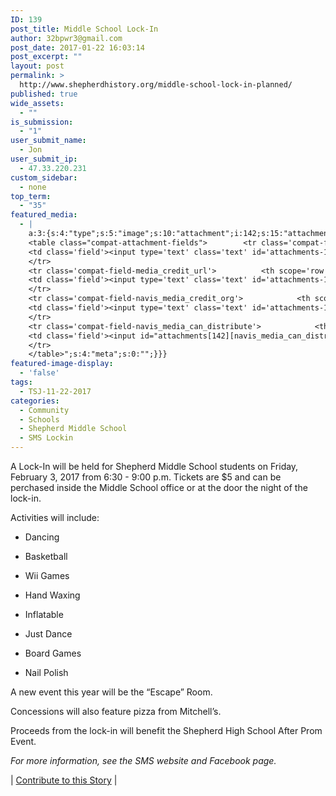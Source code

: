 ```yaml
---
ID: 139
post_title: Middle School Lock-In
author: 32bpwr3@gmail.com
post_date: 2017-01-22 16:03:14
post_excerpt: ""
layout: post
permalink: >
  http://www.shepherdhistory.org/middle-school-lock-in-planned/
published: true
wide_assets:
  - ""
is_submission:
  - "1"
user_submit_name:
  - Jon
user_submit_ip:
  - 47.33.220.231
custom_sidebar:
  - none
top_term:
  - "35"
featured_media:
  - |
    a:3:{s:4:"type";s:5:"image";s:10:"attachment";i:142;s:15:"attachment_data";a:33:{s:2:"id";i:142;s:5:"title";s:47:"16174876_1124797307629782_5811576260430483112_n";s:8:"filename";s:51:"16174876_1124797307629782_5811576260430483112_n.jpg";s:3:"url";s:109:"http://www.shepherdhistory.org/wp-content/uploads/2017/01/16174876_1124797307629782_5811576260430483112_n.jpg";s:4:"link";s:109:"http://www.shepherdhistory.org/middle-school-lock-in-planned/16174876_1124797307629782_5811576260430483112_n/";s:3:"alt";s:0:"";s:6:"author";s:1:"1";s:11:"description";s:0:"";s:7:"caption";s:0:"";s:4:"name";s:47:"16174876_1124797307629782_5811576260430483112_n";s:6:"status";s:7:"inherit";s:10:"uploadedTo";i:139;s:4:"date";i:1485101055000;s:8:"modified";i:1485101055000;s:9:"menuOrder";i:0;s:4:"mime";s:10:"image/jpeg";s:4:"type";s:5:"image";s:7:"subtype";s:4:"jpeg";s:4:"icon";s:67:"http://www.shepherdhistory.org/wp-includes/images/media/default.png";s:13:"dateFormatted";s:16:"January 22, 2017";s:6:"nonces";a:3:{s:6:"update";s:10:"580a211188";s:6:"delete";s:10:"e249856f36";s:4:"edit";s:10:"d80edc2846";}s:8:"editLink";s:69:"http://www.shepherdhistory.org/wp-admin/post.php?post=142&action=edit";s:4:"meta";b:0;s:10:"authorName";s:17:"32bpwr3@gmail.com";s:14:"uploadedToLink";s:69:"http://www.shepherdhistory.org/wp-admin/post.php?post=139&action=edit";s:15:"uploadedToTitle";s:29:"Middle School Lock-In Planned";s:15:"filesizeInBytes";i:77448;s:21:"filesizeHumanReadable";s:5:"76 KB";s:6:"height";i:825;s:5:"width";i:638;s:11:"orientation";s:8:"portrait";s:5:"sizes";a:3:{s:9:"thumbnail";a:4:{s:6:"height";i:140;s:5:"width";i:140;s:3:"url";s:117:"http://www.shepherdhistory.org/wp-content/uploads/2017/01/16174876_1124797307629782_5811576260430483112_n-140x140.jpg";s:11:"orientation";s:9:"landscape";}s:6:"medium";a:4:{s:6:"height";i:434;s:5:"width";i:336;s:3:"url";s:117:"http://www.shepherdhistory.org/wp-content/uploads/2017/01/16174876_1124797307629782_5811576260430483112_n-336x434.jpg";s:11:"orientation";s:8:"portrait";}s:4:"full";a:4:{s:3:"url";s:109:"http://www.shepherdhistory.org/wp-content/uploads/2017/01/16174876_1124797307629782_5811576260430483112_n.jpg";s:6:"height";i:825;s:5:"width";i:638;s:11:"orientation";s:8:"portrait";}}s:6:"compat";a:2:{s:4:"item";s:1710:"<input type="hidden" name="attachments[142][menu_order]" value="0" /><p class="media-types media-types-required-info">Required fields are marked <span class="required">*</span></p>
    <table class="compat-attachment-fields">		<tr class='compat-field-media_credit'>			<th scope='row' class='label'><label for='attachments-142-media_credit'><span class='alignleft'>Credit</span><br class='clear' /></label></th>
    <td class='field'><input type='text' class='text' id='attachments-142-media_credit' name='attachments[142][media_credit]' value=''  /></td>
    </tr>
    <tr class='compat-field-media_credit_url'>			<th scope='row' class='label'><label for='attachments-142-media_credit_url'><span class='alignleft'>Credit URL</span><br class='clear' /></label></th>
    <td class='field'><input type='text' class='text' id='attachments-142-media_credit_url' name='attachments[142][media_credit_url]' value=''  /></td>
    </tr>
    <tr class='compat-field-navis_media_credit_org'>			<th scope='row' class='label'><label for='attachments-142-navis_media_credit_org'><span class='alignleft'>Organization</span><br class='clear' /></label></th>
    <td class='field'><input type='text' class='text' id='attachments-142-navis_media_credit_org' name='attachments[142][navis_media_credit_org]' value=''  /></td>
    </tr>
    <tr class='compat-field-navis_media_can_distribute'>			<th scope='row' class='label'><label for='attachments-142-navis_media_can_distribute'><span class='alignleft'>Can<br />distribute?</span><br class='clear' /></label></th>
    <td class='field'><input id="attachments[142][navis_media_can_distribute]" name="attachments[142][navis_media_can_distribute]" type="checkbox" value="1"  /></td>
    </tr>
    </table>";s:4:"meta";s:0:"";}}}
featured-image-display:
  - 'false'
tags:
  - TSJ-11-22-2017
categories:
  - Community
  - Schools
  - Shepherd Middle School
  - SMS Lockin
---
```

A Lock-In will be held for Shepherd Middle School students on Friday, February 3, 2017 from 6:30 - 9:00 p.m. Tickets are $5 and can be perchased inside the Middle School office or at the door the night of the lock-in.<!--more-->

Activities will include:

* Dancing
    
* Basketball
    
* Wii Games
    
* Hand Waxing
    
* Inflatable
    
* Just Dance
    
* Board Games
    
* Nail Polish

A new event this year will be the “Escape” Room.

Concessions will also feature pizza from Mitchell’s.

Proceeds from the lock-in will benefit the Shepherd High School After Prom Event.

*For more information, see the SMS website and Facebook page.*


| <a href="https://www.penflip.com/shepherdonlinehq/sms-lockin/blob/master/lock-in.txt?invite=Ds92KEax">Contribute to this Story</a> |